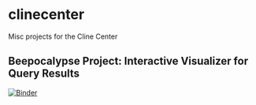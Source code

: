 # clinecenter
Misc projects for the Cline Center

## Beepocalypse Project: Interactive Visualizer for Query Results

[![Binder](https://mybinder.org/badge_logo.svg)](https://mybinder.org/v2/gh/jenna-jordan/clinecenter/master?filepath=%2Fvoila%2Frender%2Fproject_beepocalypse%2FNotebooks%2FVisualize_Query_Results.ipynb)
